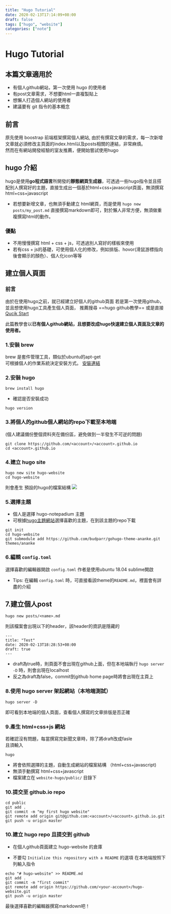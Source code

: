 ```yaml
---
title: "Hugo Tutorial"
date: 2020-02-13T17:14:09+08:00
draft: false
tags: ["hugo", "website"]
categories: ["note"]
---
```


# Hugo Tutorial

## 本篇文章適用於
* 有個人github網站，第一次使用 hugo 的使用者
* 有post文章需求，不想要html一直複製貼上
* 想懶人打造個人網站的使用者
* 建議要有 git 指令的基本概念

## 前言
原先使用 boostrap 前端框架撰寫個人網站,
由於有撰寫文章的需求，每一次新增文章就必須修改主頁面的index.html以及posts相關的連結，非常麻煩。<br>
然而在有網站開發經驗的室友推薦，便開始嘗試使用hugo


## hugo 介紹
hugo是使用**go程式語言**所開發的**靜態網頁生成器**，可透過一些hugo指令並且搭配別人撰寫好的主題，直接生成出一個基於html+css+javascript頁面，無須撰寫html+css+javascript

* 若想要新增文章，也無須手動建立 html網頁，而是使用 `hugo new posts/my_post.md` 直接撰寫markdown即可，對於懶人非常方便，無須做重複撰寫html的動作。

### 優點
* 不用慢慢撰寫 html + css + js，可透過別人寫好的樣板來使用
* 若有css + js的基礎，可使用個人化的修改，例如排版、hovor(滑鼠游標指向後會顯示的顏色）、個人化icon等等

## 建立個人頁面

### 前言
由於在使用hugo之前，就已經建立好個人的github頁面
若是第一次使用github，並且想使用hugo工具產生個人頁面，
推薦搜尋 ==hugo github教學==
或是直接[Qucik Start](https://gohugo.io/getting-started/quick-start/)

此篇教學會以**已有個人github網站，且想要改成hugo快速建立個人頁面及文章的使用者。**

### 1.安裝 brew
brew 是套件管理工具，類似於ubuntu的apt-get <br>
可根據個人的作業系統決定安裝方式。
[安裝連結](https://gohugo.io/getting-started/installing)

### 2.安裝 hugo
```
brew install hugo
```
* 確認是否安裝成功
```
hugo version
```

### 3.將個人的github個人網站的repo下載至本地端

(個人建議備份整個資料夾在備份區，避免做到一半發生不可逆的問題)
```
git clone https://github.com/<account>/<account>.github.io
cd <account>.github.io
```

### 4.建立 hugo site

```
hugo new site hugo-website
cd hugo-website
```
則會產生 預設的hugo的檔案結構
![](https://i.imgur.com/jeKdCfT.png)

### 5.選擇主題
* 個人是選擇 hugo-notepadium 主題
* 可根據[hugo主題網站](https://themes.gohugo.io/)選擇喜歡的主題，在到該主題的repo下載

```
git init
cd hugo-website
git submodule add https://github.com/budparr/gohugo-theme-ananke.git themes/ananke
```

### 6.編輯 `config.toml`
選擇喜歡的編輯器開啟 `config.toml`
作者是使用ubuntu 18.04 sublime開啟
* Tips: 在編輯 `config.toml` 時，可直接看該theme的`README.md`，裡面會有詳盡的介紹


## 7.建立個人post
```
hugo new posts/<name>.md
```

則該檔案會出現以下的header，該header的資訊是隱藏的

```
---
title: "Test"
date: 2020-02-13T18:28:53+08:00
draft: true
---
```
* draft為true時，則頁面不會出現在github上面，但在本地端執行 `hugo server -D` 時，則會出現在localhost
* 反之為draft為false，commit到github home page時將會出現在主頁上

### 8.使用 hugo server 架起網站（本地端測試）
```
hugo server -D
```
即可看到本地端的個人頁面，查看個人撰寫的文章排版是否正確

### 9.產生 html+css+js 網站
若確認沒有問題，每當撰寫完新聞文章時，除了將draft改成fasle <br>
且須輸入
```
hugo
```
* 將會依照選擇的主題，自動生成網站的檔案結構 （html+css+javascript)
* 無須手動撰寫 html+css+javascript
* 檔案建立在 `website-hugo/public/` 目錄下

### 10.提交至 github.io repo
```
cd public
git add .
git commit -m "my first hugo website"
git remote add origin git@github.com:<account>/<account>.github.io.git
git push -u origin master
```


### 10.建立 hugo repo 且提交到 github
* 在個人github頁面建立 hugo-website 的倉庫

* 不要勾 `Initialize this repository with a README` 的選項
在本地端按照下列輸入指令
```
echo "# hugo-website" >> README.md
git add .
git commit -m "first commit"
git remote add origin https://github.com/<your-account>/hugo-website.git
git push -u origin master
```




最後選擇喜歡的編輯器撰寫markdown吧！